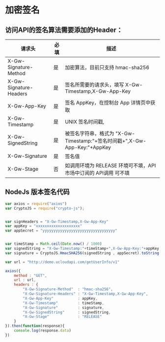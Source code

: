 

# 加密签名
## 访问API的签名算法需要添加的Header：

| 请求头 | 必填 | 描述 |
| ---- | ----| -----|
| X-Gw-Signature-Method | 是 | 加密算法，目前只支持 hmac-sha256 |
| X-Gw-Signature-Headers | 是 | 签名所需要的请求头，填写 X-Gw-Timestamp,X-Gw-App-Key |
| X-Gw-App-Key | 是 | 签名 AppKey，在控制台 App 详情页中获取 |
| X-Gw-Timestamp | 是 | UNIX 签名时间戳, |
| X-Gw-SignedString | 是 | 被签名字符串，格式为 "X-Gw-Timestamp:"+签名时间戳+",X-Gw-App-Key:"+AppKey |
| X-Gw-Signature | 是 | 签名值 |
| X-Gw-Stage | 否 | 如调用环境为 RELEASE 环境可不填，API 市场中订阅的 API调用 可不填 |

## NodeJs 版本签名代码
```js
var axios = require("axios")
var CryptoJS = require("crypto-js");


var signHeaders = "X-Gw-Timestamp,X-Gw-App-Key"
var appKey = "xxxxxxxxxxxxxxxxxxxx"
var appSecret = "yyyyyyyyyyyyyyyyyyyyyyyyyyyyyyyyy"


var timeStamp = Math.ceil(Date.now() / 1000)
var signedString = "X-Gw-Timestamp:"+timeStamp+",X-Gw-App-Key:"+appKey;
var signature = CryptoJS.HmacSHA256(signedString , appSecret).toString(CryptoJS.enc.Base64);

var url = "http://demo.ucloudapi.com/getUserInfo/v1"

axios({
	method : "GET",
	url : url,
	headers : {
		"X-Gw-Signature-Method"  : "hmac-sha256",
		"X-Gw-Signature-Headers" : "X-Gw-Timestamp,X-Gw-App-Key",
		"X-Gw-App-Key"           : appKey,
		"X-Gw-Timestamp"         : timeStamp,
		"X-Gw-Signature"         : signature,
		"X-Gw-SignedString"      : signedString,
		"X-Gw-Stage"             : "RELEASE"
	}
}).then(function(response){
	console.log(response.data)
})

```

